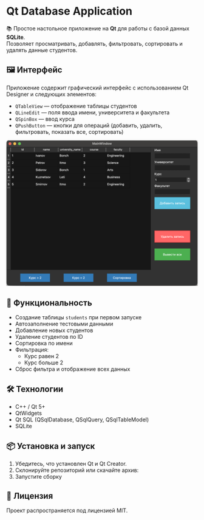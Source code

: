 # Qt Database Application

📚 Простое настольное приложение на **Qt** для работы с базой данных **SQLite**.  
Позволяет просматривать, добавлять, фильтровать, сортировать и удалять данные студентов.

## 🖼 Интерфейс

Приложение содержит графический интерфейс с использованием Qt Designer и следующих элементов:

- `QTableView` — отображение таблицы студентов
- `QLineEdit` — поля ввода имени, университета и факультета
- `QSpinBox` — ввод курса
- `QPushButton` — кнопки для операций (добавить, удалить, фильтровать, показать все, сортировать)

![qt screenshot](./screenshot.png)

## 🧠 Функциональность

- Создание таблицы `students` при первом запуске
- Автозаполнение тестовыми данными
- Добавление новых студентов
- Удаление студентов по ID
- Сортировка по имени
- Фильтрация:
  - Курс равен 2
  - Курс больше 2
- Сброс фильтра и отображение всех данных

## 🛠 Технологии

- C++ / Qt 5+
- QtWidgets
- Qt SQL (QSqlDatabase, QSqlQuery, QSqlTableModel)
- SQLite

## 📦 Установка и запуск

1. Убедитесь, что установлен Qt и Qt Creator.
2. Склонируйте репозиторий или скачайте архив:
3. Запустите сборку

## 🪪 Лицензия

Проект распространяется под лицензией MIT.

